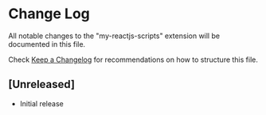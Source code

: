 # Change Log

All notable changes to the "my-reactjs-scripts" extension will be documented in this file.

Check [Keep a Changelog](http://keepachangelog.com/) for recommendations on how to structure this file.

## [Unreleased]

- Initial release